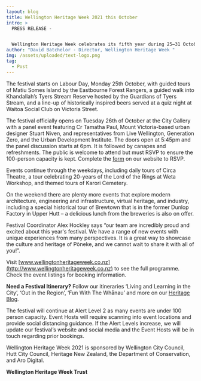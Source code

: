 ```yaml
---
layout: blog
title: Wellington Heritage Week 2021 this October
intro: >
  PRESS RELEASE -


  Wellington Heritage Week celebrates its fifth year during 25–31 October with over 60 events across the Wellington region’s five districts.
author: "David Batchelor - Director, Wellington Heritage Week "
img: /assets/uploaded/text-logo.png
tag:
  - Post
---
```

The festival starts on Labour Day, Monday 25th October, with guided tours of Matiu Somes Island by the Eastbourne Forest Rangers, a guided walk into Khandallah’s Tyers Stream Reserve hosted by the Guardians of Tyers Stream, and a line-up of historically inspired beers served at a quiz night at Waitoa Social Club on Victoria Street.

The festival officially opens on Tuesday 26th of October at the City Gallery with a panel event featuring Cr Tamatha Paul, Mount Victoria-based urban designer Stuart Niven, and representatives from Live Wellington, Generation Zero, and the Urban Development Institute. The doors open at 5:45pm and the panel discussion starts at 6pm. It is followed by canapes and refreshments. The public is welcome to attend but must RSVP to ensure the 100-person capacity is kept. Complete the [form](https://docs.google.com/forms/d/e/1FAIpQLSfdwS9E0BUvcFfxpstROISIDQygX6J7XnziKYdD95BSv94D1A/viewform) on our website to RSVP.

Events continue through the weekdays, including daily tours of Circa Theatre, a tour celebrating 20-years of the Lord of the Rings at Weta Workshop, and themed tours of Karori Cemetery.

On the weekend there are plenty more events that explore modern architecture, engineering and infrastructure, virtual heritage, and industry, including a special historical tour of Brewtown that is in the former Dunlop Factory in Upper Hutt – a delicious lunch from the breweries is also on offer.

Festival Coordinator Alex Hockley says “our team are incredibly proud and excited about this year's festival. We have a range of new events with unique experiences from many perspectives. It is a great way to showcase the culture and heritage of Pōneke, and we cannot wait to share it with all of you!”.

Visit [www.wellingtonheritageweek.co.nz](http://www.wellingtonheritageweek.co.nz) to see the full programme. Check the event listings for booking information.

**Need a Festival Itinerary?** Follow our itineraries ‘Living and Learning in the City’, ‘Out in the Region’, ‘Fun With The Whānau’ and more on our [Heritage Blog](https://wellingtonheritageweek.co.nz/blog).

The festival will continue at Alert Level 2 as many events are under 100 person capacity. Event Hosts will require scanning into event locations and provide social distancing guidance. If the Alert Levels increase, we will update our festival’s website and social media and the Event Hosts will be in touch regarding prior bookings.

Wellington Heritage Week 2021 is sponsored by Wellington City Council, Hutt City Council, Heritage New Zealand, the Department of Conservation, and Aro Digital.

**Wellington Heritage Week Trust**